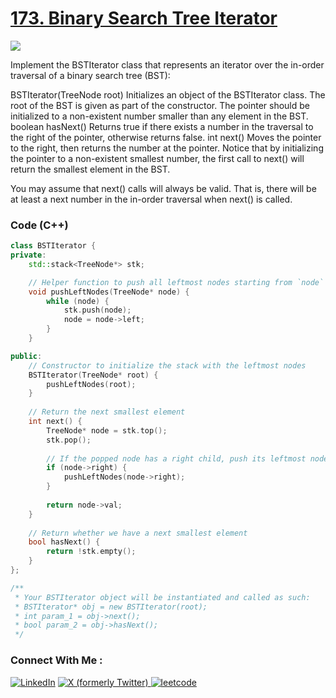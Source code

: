 # [173. Binary Search Tree Iterator](https://leetcode.com/problems/binary-search-tree-iterator/description/)

![](https://badgen.net/badge/Level/Medium/yellow)

Implement the BSTIterator class that represents an iterator over the in-order traversal of a binary search tree (BST):

BSTIterator(TreeNode root) Initializes an object of the BSTIterator class. The root of the BST is given as part of the constructor. The pointer should be initialized to a non-existent number smaller than any element in the BST.
boolean hasNext() Returns true if there exists a number in the traversal to the right of the pointer, otherwise returns false.
int next() Moves the pointer to the right, then returns the number at the pointer.
Notice that by initializing the pointer to a non-existent smallest number, the first call to next() will return the smallest element in the BST.

You may assume that next() calls will always be valid. That is, there will be at least a next number in the in-order traversal when next() is called.  

### Code (C++)

```cpp
class BSTIterator {
private:
    std::stack<TreeNode*> stk;

    // Helper function to push all leftmost nodes starting from `node`
    void pushLeftNodes(TreeNode* node) {
        while (node) {
            stk.push(node);
            node = node->left;
        }
    }

public:
    // Constructor to initialize the stack with the leftmost nodes
    BSTIterator(TreeNode* root) {
        pushLeftNodes(root);
    }
    
    // Return the next smallest element
    int next() {
        TreeNode* node = stk.top();
        stk.pop();
        
        // If the popped node has a right child, push its leftmost nodes
        if (node->right) {
            pushLeftNodes(node->right);
        }
        
        return node->val;
    }
    
    // Return whether we have a next smallest element
    bool hasNext() {
        return !stk.empty();
    }
};

/**
 * Your BSTIterator object will be instantiated and called as such:
 * BSTIterator* obj = new BSTIterator(root);
 * int param_1 = obj->next();
 * bool param_2 = obj->hasNext();
 */
```

### Connect With Me : 

<a href="https://www.linkedin.com/in/shivam-ray-b4306524a/" target="_blank"><img src="https://img.shields.io/badge/LinkedIn-0077B5?style=for-the-badge&logo=linkedin&logoColor=white" alt="LinkedIn"></a>
<a href="https://x.com/rai_shivam11/" target="_blank"><img src="https://img.shields.io/badge/Twitter-1DA1F2?style=for-the-badge&logo=twitter&logoColor=white" alt="X (formerly Twitter)">
</a>
<a href="https://leetcode.com/u/shrunited0702/" target="_blank"><img src="https://img.shields.io/badge/LeetCode-000000?style=for-the-badge&logo=LeetCode&logoColor=#d16c06" alt="leetcode">
</a>